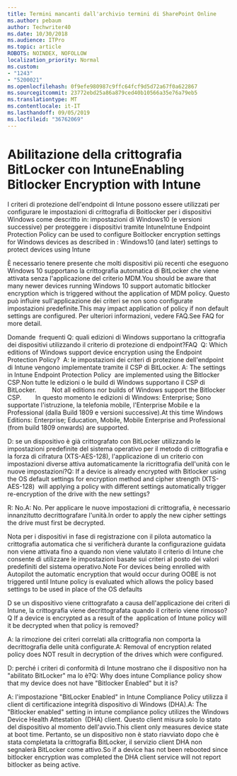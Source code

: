 ```yaml
---
title: Termini mancanti dall'archivio termini di SharePoint Online
ms.author: pebaum
author: Techwriter40
ms.date: 10/30/2018
ms.audience: ITPro
ms.topic: article
ROBOTS: NOINDEX, NOFOLLOW
localization_priority: Normal
ms.custom:
- "1243"
- "5200021"
ms.openlocfilehash: 0f9efe980987c9ffc64fcf9d5d72a67f0a622867
ms.sourcegitcommit: 23772ebd25a86a879ced40b10566a35e76a79eb5
ms.translationtype: MT
ms.contentlocale: it-IT
ms.lasthandoff: 09/05/2019
ms.locfileid: "36762069"
---
```

# <a name="enabling-bitlocker-encryption-with-intune"></a><span data-ttu-id="cab6e-102">Abilitazione della crittografia BitLocker con Intune</span><span class="sxs-lookup"><span data-stu-id="cab6e-102">Enabling Bitlocker Encryption with Intune</span></span>

<span data-ttu-id="cab6e-103">I criteri di protezione dell'endpoint di Intune possono essere utilizzati per configurare le impostazioni di crittografia di Boitlocker per i dispositivi Windows come descritto in: impostazioni di Windows10 (e versioni successive) per proteggere i dispositivi tramite Intune</span><span class="sxs-lookup"><span data-stu-id="cab6e-103">Intune Endpoint Protection Policy can be used to configure Boitlocker encryption settings for Windows devices as described in : Windows10 (and later) settings to protect devices using Intune</span></span>

<span data-ttu-id="cab6e-104">È necessario tenere presente che molti dispositivi più recenti che eseguono Windows 10 supportano la crittografia automatica di BitLocker che viene attivata senza l'applicazione del criterio MDM.</span><span class="sxs-lookup"><span data-stu-id="cab6e-104">You should be aware that many newer devices running Windows 10 support automatic bitlocker encryption which is triggered without the application of MDM policy.</span></span> <span data-ttu-id="cab6e-105">Questo può influire sull'applicazione dei criteri se non sono configurate impostazioni predefinite.</span><span class="sxs-lookup"><span data-stu-id="cab6e-105">This may impact application of policy if non default settings are configured.</span></span> <span data-ttu-id="cab6e-106">Per ulteriori informazioni, vedere FAQ.</span><span class="sxs-lookup"><span data-stu-id="cab6e-106">See FAQ for more detail.</span></span>


<span data-ttu-id="cab6e-107">Domande  frequenti Q: quali edizioni di Windows supportano la crittografia dei dispositivi utilizzando il criterio di protezione di endpoint?</span><span class="sxs-lookup"><span data-stu-id="cab6e-107">FAQ  Q: Which editions of Windows support device encryption using the Endpoint Protection Policy?</span></span>
<span data-ttu-id="cab6e-108"> A: le impostazioni dei criteri di protezione dell'endpoint di Intune vengono implementate tramite il CSP di BitLocker.</span><span class="sxs-lookup"><span data-stu-id="cab6e-108"> A: The settings in Intune Endpoint Protection Policy  are implemented using the Bitlocker CSP.</span></span><span data-ttu-id="cab6e-109">Non tutte le edizioni o le build di Windows supportano il CSP di BitLocker. 
     </span><span class="sxs-lookup"><span data-stu-id="cab6e-109">  Not all editions nor builds of Windows support the Bitlocker CSP. 
     </span></span> <span data-ttu-id="cab6e-110">In questo momento le edizioni di Windows: Enterprise; Sono supportate l'istruzione, la telefonia mobile, l'Enterprise Mobile e la Professional (dalla Build 1809 e versioni successive).</span><span class="sxs-lookup"><span data-stu-id="cab6e-110">At this time Windows Editions: Enterprise; Education, Mobile, Mobile Enterprise and Professional (from build 1809 onwards) are supported.</span></span>




<span data-ttu-id="cab6e-111">D: se un dispositivo è già crittografato con BitLocker utilizzando le impostazioni predefinite del sistema operativo per il metodo di crittografia e la forza di cifratura (XTS-AES-128), l'applicazione di un criterio con impostazioni diverse attiva automaticamente la ricrittografia dell'unità con le nuove impostazioni?</span><span class="sxs-lookup"><span data-stu-id="cab6e-111">Q: If a device is already encrypted with Bitlocker using the OS default settings for encryption method and cipher strength (XTS-AES-128)  will applying a policy with different settings automatically trigger re-encryption of the drive with the new settings?</span></span>

<span data-ttu-id="cab6e-112">R: No.</span><span class="sxs-lookup"><span data-stu-id="cab6e-112">A: No.</span></span> <span data-ttu-id="cab6e-113">Per applicare le nuove impostazioni di crittografia, è necessario innanzitutto decrittografare l'unità.</span><span class="sxs-lookup"><span data-stu-id="cab6e-113">In order to apply the new cipher settings the drive must first be decrypted.</span></span>

<span data-ttu-id="cab6e-114">Nota per i dispositivi in fase di registrazione con il pilota automatico la crittografia automatica che si verificherà durante la configurazione guidata non viene attivata fino a quando non viene valutato il criterio di Intune che consente di utilizzare le impostazioni basate sui criteri al posto dei valori predefiniti del sistema operativo.</span><span class="sxs-lookup"><span data-stu-id="cab6e-114">Note For devices being enrolled with Autopilot the automatic encryption that would occur during OOBE is not triggered until Intune policy is evaluated which allows the policy based settings to be used in place of the OS defaults</span></span>




<span data-ttu-id="cab6e-115">D se un dispositivo viene crittografato a causa dell'applicazione dei criteri di Intune, la crittografia viene decrittografata quando il criterio viene rimosso?</span><span class="sxs-lookup"><span data-stu-id="cab6e-115">Q If a device is encrypted as a result of the  application of Intune policy will it be decrypted when that policy is removed?</span></span>

<span data-ttu-id="cab6e-116">A: la rimozione dei criteri correlati alla crittografia non comporta la decrittografia delle unità configurate.</span><span class="sxs-lookup"><span data-stu-id="cab6e-116">A: Removal of encryption related policy does NOT result in decryption of the drives which were configured.</span></span>




<span data-ttu-id="cab6e-117">D: perché i criteri di conformità di Intune mostrano che il dispositivo non ha "abilitato BitLocker" ma lo è?</span><span class="sxs-lookup"><span data-stu-id="cab6e-117">Q: Why does intune Compliance policy show that my device does not have "Bitlocker Enabled" but it is?</span></span>

<span data-ttu-id="cab6e-118">A: l'impostazione "BitLocker Enabled" in Intune Compliance Policy utilizza il client di certificazione integrità dispositivo di Windows (DHA).</span><span class="sxs-lookup"><span data-stu-id="cab6e-118">A: The "Bitlocker enabled" setting in intune compliance policy utilizes the Windows Device Health Attestation  (DHA) client.</span></span> <span data-ttu-id="cab6e-119">Questo client misura solo lo stato del dispositivo al momento dell'avvio.</span><span class="sxs-lookup"><span data-stu-id="cab6e-119">This client only measures device state at boot time.</span></span> <span data-ttu-id="cab6e-120">Pertanto, se un dispositivo non è stato riavviato dopo che è stata completata la crittografia BitLocker, il servizio client DHA non segnalerà BitLocker come attivo.</span><span class="sxs-lookup"><span data-stu-id="cab6e-120">So if a device has not been rebooted since bitlocker encryption was completed the DHA client service will not report bitlocker as being active.</span></span>